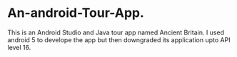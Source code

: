 # An-android-Tour-App.
This is an Android Studio and Java tour app named Ancient Britain. I used android 5 to develope the app but then downgraded its application upto API level 16.

